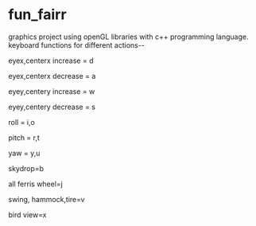 # fun_fairr

graphics project using openGL libraries with c++ programming language.
keyboard functions for different actions--

eyex,centerx increase = d

eyex,centerx decrease = a

eyey,centery increase = w

eyey,centery decrease = s

roll = i,o

pitch = r,t

yaw = y,u

skydrop=b

all ferris wheel=j

swing, hammock,tire=v

bird view=x
